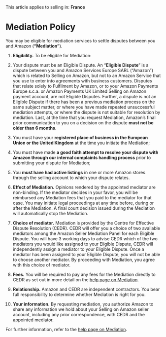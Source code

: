 This article applies to selling in: **France**

Mediation Policy
================

You may be eligible for mediation services to settle disputes between you and Amazon (**“Mediation”**).

1.  **Eligibility.** To be eligible for Mediation:
  

1.  Your dispute must be an Eligible Dispute. An “**Eligible Dispute**” is a dispute between you and Amazon Services Europe SARL (“Amazon”) which is related to Selling on Amazon, but not to an Amazon Service that you use to enter into agreements with business customers. Disputes that relate solely to Fulfilment by Amazon, or to your Amazon Payments Europe s.c.a. or Amazon Payments UK Limited Selling on Amazon payment account, are not Eligible Disputes. Further, a dispute is not an Eligible Dispute if there has been a previous mediation process on the same subject matter, or where you have made repeated unsuccessful mediation attempts, or where the dispute is not suitable for resolution by mediation. Last, at the time that you request Mediation, Amazon’s final prior communication to you on a decision on the dispute **must not be older than 6 months**.
2.  You must have your **registered place of business in the European Union or the United Kingdom** at the time you initiate the Mediation;
3.  You must have made **a good faith attempt to resolve your dispute with Amazon through our internal complaints handling process** prior to submitting your dispute for Mediation;
4.  You **must have had active listings** in one or more Amazon stores through the selling account to which your dispute relates.

  
5.  **Effect of Mediation.** Opinions rendered by the appointed mediator are non-binding. If the mediator decides in your favor, you will be reimbursed any Mediation fees that you paid to the mediator for that case. You may initiate legal proceedings at any time before, during or after the Mediation. A final court decision issued during the Mediation will automatically stop the Mediation.
  
7.  **Choice of mediator.** Mediation is provided by the Centre for Effective Dispute Resolution (CEDR). CEDR will offer you a choice of two available mediators among the Amazon Seller Mediation Panel for each Eligible Dispute. You will have 3 working days to advise CEDR which of the two mediators you would like assigned to your Eligible Dispute, CEDR will independently assign a mediator to your Eligible Dispute. Once a mediator has been assigned to your Eligible Dispute, you will not be able to choose another mediator. By proceeding with Mediation, you agree with this choice of mediator.
  
9.  **Fees.** You will be required to pay any fees for the Mediation directly to CEDR as set out in more detail on the [help page on Mediation](https://sellercentral-europe.amazon.com/gp/help/external/GG7CAYUTVZKATDUY?locale=en-US).
  
11.  **Relationship.** Amazon and CEDR are independent contractors. You bear full responsibility to determine whether Mediation is right for you.
  
13.  **Your information.** By requesting mediation, you authorize Amazon to share any information we hold about your Selling on Amazon seller account, including any prior correspondence, with CEDR and the appointed mediator.

For further information, refer to the [help page on Mediation](https://sellercentral-europe.amazon.com/gp/help/external/GG7CAYUTVZKATDUY?locale=en-US).